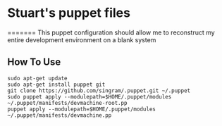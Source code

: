 # Stuart's puppet files
=======
This puppet configuration should allow me to reconstruct my entire development environment on a blank system

## How To Use
```
sudo apt-get update
sudo apt-get install puppet git
git clone https://github.com/singram/.puppet.git ~/.puppet
sudo puppet apply --modulepath=$HOME/.puppet/modules ~/.puppet/manifests/devmachine-root.pp
puppet apply --modulepath=$HOME/.puppet/modules ~/.puppet/manifests/devmachine.pp
```
